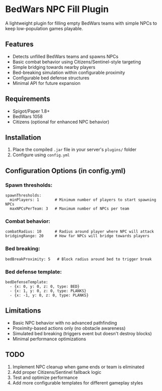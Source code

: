 # BedWars NPC Fill Plugin

A lightweight plugin for filling empty BedWars teams with simple NPCs to keep low-population games playable.

## Features

- Detects unfilled BedWars teams and spawns NPCs
- Basic combat behavior using Citizens/Sentinel-style targeting
- Simple bridging towards nearby players
- Bed-breaking simulation within configurable proximity
- Configurable bed defense structures
- Minimal API for future expansion

## Requirements

- Spigot/Paper 1.8+ 
- BedWars 1058
- Citizens (optional for enhanced NPC behavior)

## Installation

1. Place the compiled `.jar` file in your server's `plugins/` folder
2. Configure using `config.yml`

## Configuration Options (in config.yml)

### Spawn thresholds:
```
spawnThresholds:
  minPlayers: 1       # Minimum number of players to start spawning NPCs
  maxNPCsPerTeam: 3   # Maximum number of NPCs per team
```

### Combat behavior:
```
combatRadius: 10      # Radius around player where NPC will attack
bridgingRange: 20     # How far NPCs will bridge towards players
```

### Bed breaking:
```
bedBreakProximity: 5   # Block radius around bed to trigger break
```

### Bed defense template:
```
bedDefenseTemplate:
  - {x: 0, y: 0, z: 0, type: BED}
  - {x: 1, y: 0, z: 0, type: PLANKS}
  - {x: -1, y: 0, z: 0, type: PLANKS}
```

## Limitations

- Basic NPC behavior with no advanced pathfinding
- Proximity-based actions only (no obstacle awareness)
- Simulated bed breaking (triggers event but doesn't destroy blocks)
- Minimal performance optimizations

## TODO

1. Implement NPC cleanup when game ends or team is eliminated
2. Add proper Citizens/Sentinel fallback logic
3. Test and optimize performance
4. Add more configurable templates for different gameplay styles
